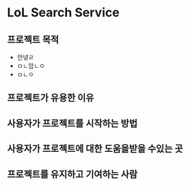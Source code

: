 # LoL Search Service

## 프로젝트 목적
+ 안녕ㄹ
+ ㅁㄴ암ㄴㅇ	
+ ㅁㄴㅇ




## 프로젝트가 유용한 이유

## 사용자가 프로젝트를 시작하는 방법

## 사용자가 프로젝트에 대한 도움을받을 수있는 곳

## 프로젝트를 유지하고 기여하는 사람
